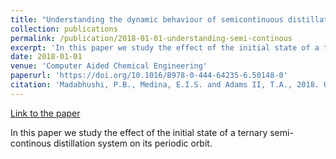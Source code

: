 ```yaml
---
title: "Understanding the dynamic behaviour of semicontinuous distillation"
collection: publications
permalink: /publication/2018-01-01-understanding-semi-continous
excerpt: 'In this paper we study the effect of the initial state of a ternary semi-continous distillation system on its periodic orbit.'
date: 2018-01-01
venue: 'Computer Aided Chemical Engineering'
paperurl: 'https://doi.org/10.1016/B978-0-444-64235-6.50148-0'
citation: 'Madabhushi, P.B., Medina, E.I.S. and Adams II, T.A., 2018. Understanding the dynamic behaviour of semicontinuous distillation. In Computer Aided Chemical Engineering (Vol. 43, pp. 845-850). Elsevier.'
---
```

[Link to the paper](https://doi.org/10.1016/B978-0-444-64235-6.50148-0)

In this paper we study the effect of the initial state of a ternary semi-continous distillation system on its periodic orbit.


